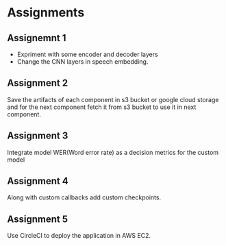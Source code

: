 # Assignments

## Assignemnt 1

- Expriment with some encoder and decoder layers
- Change the CNN layers in speech embedding.

## Assignment 2

Save the artifacts of each component in s3 bucket or google cloud storage and for the next component fetch it from s3 bucket to use it in next component.

## Assignment 3

Integrate model WER(Word error rate) as a decision metrics for the custom model

## Assignment 4

Along with custom callbacks add custom checkpoints.

## Assignment 5

Use CircleCI to deploy the application in AWS EC2.